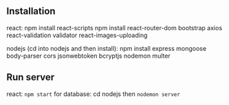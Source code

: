 ## Installation

react:
npm install react-scripts
npm install react-router-dom bootstrap axios react-validation validator react-images-uploading

nodejs (cd into nodejs and then install):
npm install express mongoose body-parser cors jsonwebtoken bcryptjs nodemon multer


## Run server
react: `npm start`
for database: cd nodejs then `nodemon server`

